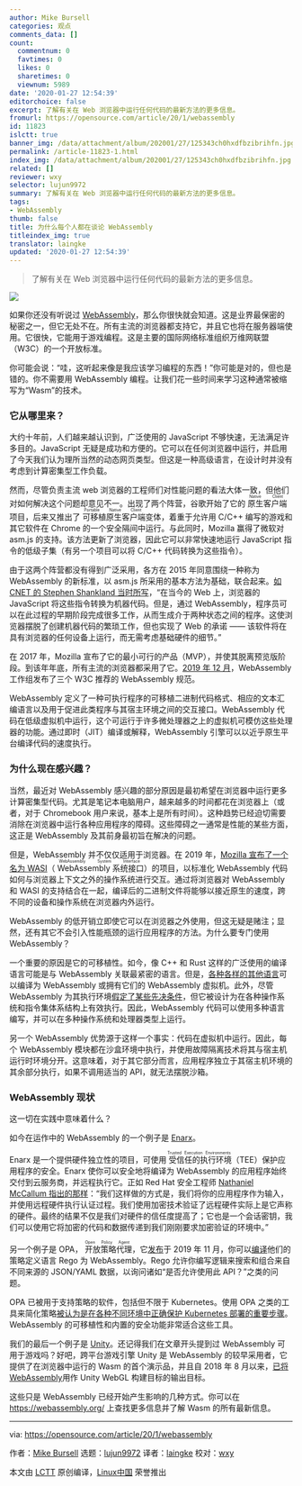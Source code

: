 ```yaml
---
author: Mike Bursell
categories: 观点
comments_data: []
count:
  commentnum: 0
  favtimes: 0
  likes: 0
  sharetimes: 0
  viewnum: 5989
date: '2020-01-27 12:54:39'
editorchoice: false
excerpt: 了解有关在 Web 浏览器中运行任何代码的最新方法的更多信息。
fromurl: https://opensource.com/article/20/1/webassembly
id: 11823
islctt: true
banner_img: /data/attachment/album/202001/27/125343ch0hxdfbzibrihfn.jpg
permalink: /article-11823-1.html
index_img: /data/attachment/album/202001/27/125343ch0hxdfbzibrihfn.jpg.thumb.jpg
related: []
reviewer: wxy
selector: lujun9972
summary: 了解有关在 Web 浏览器中运行任何代码的最新方法的更多信息。
tags:
- WebAssembly
thumb: false
title: 为什么每个人都在谈论 WebAssembly
titleindex_img: true
translator: laingke
updated: '2020-01-27 12:54:39'
---
```



> 
> 了解有关在 Web 浏览器中运行任何代码的最新方法的更多信息。
> 
> 
> 


![](/data/attachment/album/202001/27/125343ch0hxdfbzibrihfn.jpg)


如果你还没有听说过 [WebAssembly](https://opensource.com/article/19/8/webassembly-speed-code-reuse)，那么你很快就会知道。这是业界最保密的秘密之一，但它无处不在。所有主流的浏览器都支持它，并且它也将在服务器端使用。它很快，它能用于游戏编程。这是主要的国际网络标准组织万维网联盟（W3C）的一个开放标准。


你可能会说：“哇，这听起来像是我应该学习编程的东西！”你可能是对的，但也是错的。你不需要用 WebAssembly 编程。让我们花一些时间来学习这种通常被缩写为“Wasm”的技术。


### 它从哪里来？


大约十年前，人们越来越认识到，广泛使用的 JavaScript 不够快速，无法满足许多目的。JavaScript 无疑是成功和方便的。它可以在任何浏览器中运行，并启用了今天我们认为理所当然的动态网页类型。但这是一种高级语言，在设计时并没有考虑到计算密集型工作负载。


然而，尽管负责主流 web 浏览器的工程师们对性能问题的看法大体一致，但他们对如何解决这个问题却意见不一。出现了两个阵营，谷歌开始了它的<ruby> 原生客户端 <rt>  Native Client </rt></ruby>项目，后来又推出了<ruby> 可移植原生客户端 <rt>  Portable Native Client </rt></ruby>变体，着重于允许用 C/C++ 编写的游戏和其它软件在 Chrome 的一个安全隔间中运行。与此同时，Mozilla 赢得了微软对 asm.js 的支持。该方法更新了浏览器，因此它可以非常快速地运行 JavaScript 指令的低级子集（有另一个项目可以将 C/C++ 代码转换为这些指令）。


由于这两个阵营都没有得到广泛采用，各方在 2015 年同意围绕一种称为 WebAssembly 的新标准，以 asm.js 所采用的基本方法为基础，联合起来。[如 CNET 的 Stephen Shankland 当时所写](https://www.cnet.com/news/the-secret-alliance-that-could-give-the-web-a-massive-speed-boost/)，“在当今的 Web 上，浏览器的 JavaScript 将这些指令转换为机器代码。但是，通过 WebAssembly，程序员可以在此过程的早期阶段完成很多工作，从而生成介于两种状态之间的程序。这使浏览器摆脱了创建机器代码的繁琐工作，但也实现了 Web 的承诺 —— 该软件将在具有浏览器的任何设备上运行，而无需考虑基础硬件的细节。”


在 2017 年，Mozilla 宣布了它的最小可行的产品（MVP），并使其脱离预览版阶段。到该年年底，所有主流的浏览器都采用了它。[2019 年 12 月](https://www.w3.org/blog/news/archives/8123)，WebAssembly 工作组发布了三个 W3C 推荐的 WebAssembly 规范。


WebAssembly 定义了一种可执行程序的可移植二进制代码格式、相应的文本汇编语言以及用于促进此类程序与其宿主环境之间的交互接口。WebAssembly 代码在低级虚拟机中运行，这个可运行于许多微处理器之上的虚拟机可模仿这些处理器的功能。通过即时（JIT）编译或解释，WebAssembly 引擎可以以近乎原生平台编译代码的速度执行。


### 为什么现在感兴趣？


当然，最近对 WebAssembly 感兴趣的部分原因是最初希望在浏览器中运行更多计算密集型代码。尤其是笔记本电脑用户，越来越多的时间都花在浏览器上（或者，对于 Chromebook 用户来说，基本上是所有时间）。这种趋势已经迫切需要消除在浏览器中运行各种应用程序的障碍。这些障碍之一通常是性能的某些方面，这正是 WebAssembly 及其前身最初旨在解决的问题。


但是，WebAssembly 并不仅仅适用于浏览器。在 2019 年，[Mozilla 宣布了一个名为 WASI](https://hacks.mozilla.org/2019/03/standardizing-wasi-a-webassembly-system-interface/)（<ruby> WebAssembly 系统接口 <rt>  WebAssembly System Interface </rt></ruby>）的项目，以标准化 WebAssembly 代码如何与浏览器上下文之外的操作系统进行交互。通过将浏览器对 WebAssembly 和 WASI 的支持结合在一起，编译后的二进制文件将能够以接近原生的速度，跨不同的设备和操作系统在浏览器内外运行。


WebAssembly 的低开销立即使它可以在浏览器之外使用，但这无疑是赌注；显然，还有其它不会引入性能瓶颈的运行应用程序的方法。为什么要专门使用 WebAssembly？


一个重要的原因是它的可移植性。如今，像 C++ 和 Rust 这样的广泛使用的编译语言可能是与 WebAssembly 关联最紧密的语言。但是，[各种各样的其他语言](https://github.com/appcypher/awesome-wasm-langs)可以编译为 WebAssembly 或拥有它们的 WebAssembly 虚拟机。此外，尽管 WebAssembly 为其执行环境[假定了某些先决条件](https://webassembly.org/docs/portability/)，但它被设计为在各种操作系统和指令集体系结构上有效执行。因此，WebAssembly 代码可以使用多种语言编写，并可以在多种操作系统和处理器类型上运行。


另一个 WebAssembly 优势源于这样一个事实：代码在虚拟机中运行。因此，每个 WebAssembly 模块都在沙盒环境中执行，并使用故障隔离技术将其与宿主机运行时环境分开。这意味着，对于其它部分而言，应用程序独立于其宿主机环境的其余部分执行，如果不调用适当的 API，就无法摆脱沙箱。


### WebAssembly 现状


这一切在实践中意味着什么？


如今在运作中的 WebAssembly 的一个例子是 [Enarx](https://enarx.io)。


Enarx 是一个提供硬件独立性的项目，可使用<ruby> 受信任的执行环境 <rt>  Trusted Execution Environments </rt></ruby>（TEE）保护应用程序的安全。Enarx 使你可以安全地将编译为 WebAssembly 的应用程序始终交付到云服务商，并远程执行它。正如 Red Hat 安全工程师 [Nathaniel McCallum 指出的那样](https://enterprisersproject.com/article/2019/9/application-security-4-facts-confidential-computing-consortium)：“我们这样做的方式是，我们将你的应用程序作为输入，并使用远程硬件执行认证过程。我们使用加密技术验证了远程硬件实际上是它声称的硬件。最终的结果不仅是我们对硬件的信任度提高了；它也是一个会话密钥，我们可以使用它将加密的代码和数据传递到我们刚刚要求加密验证的环境中。”


另一个例子是 OPA，<ruby> 开放策略代理 <rt>  Open Policy Agent </rt></ruby>，它[发布](https://blog.openpolicyagent.org/tagged/webassembly)于 2019 年 11 月，你可以[编译](https://github.com/open-policy-agent/opa/tree/master/wasm)他们的策略定义语言 Rego 为 WebAssembly。Rego 允许你编写逻辑来搜索和组合来自不同来源的 JSON/YAML 数据，以询问诸如“是否允许使用此 API？”之类的问题。


OPA 已被用于支持策略的软件，包括但不限于 Kubernetes。使用 OPA 之类的工具来简化策略[被认为是在各种不同环境中正确保护 Kubernetes 部署的重要步骤](https://enterprisersproject.com/article/2019/11/kubernetes-reality-check-3-takeaways-kubecon)。WebAssembly 的可移植性和内置的安全功能非常适合这些工具。


我们的最后一个例子是 [Unity](https://opensource.com/article/20/1/www.unity.com)。还记得我们在文章开头提到过 WebAssembly 可用于游戏吗？好吧，跨平台游戏引擎 Unity 是 WebAssembly 的较早采用者，它提供了在浏览器中运行的 Wasm 的首个演示品，并且自 2018 年 8 月以来，[已将 WebAssembly](https://blogs.unity3d.com/2018/08/15/webassembly-is-here/)用作 Unity WebGL 构建目标的输出目标。


这些只是 WebAssembly 已经开始产生影响的几种方式。你可以在 <https://webassembly.org/> 上查找更多信息并了解 Wasm 的所有最新信息。




---


via: <https://opensource.com/article/20/1/webassembly>


作者：[Mike Bursell](https://opensource.com/users/mikecamel) 选题：[lujun9972](https://github.com/lujun9972) 译者：[laingke](https://github.com/laingke) 校对：[wxy](https://github.com/wxy)


本文由 [LCTT](https://github.com/LCTT/TranslateProject) 原创编译，[Linux中国](https://linux.cn/) 荣誉推出